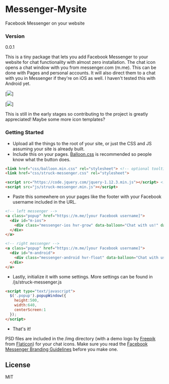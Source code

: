 # Messenger-Mysite
Facebook Messenger on your website

### Version
0.0.1

This is a tiny package that lets you add Facebook Messenger to your website for chat functionality with almost zero installation. The chat icon opens a chat window with you from messenger.com (m.me). This can be done with Pages and personal accounts. It will also direct them to a chat with you in Messenger if they're on iOS as well. I haven't tested this with Android yet.


[![](http://i.imgur.com/6wYl59g.png)]

[![](http://i.imgur.com/Gcw3B4P.png)]

This is still in the early stages so contributing to the project is greatly appreciated! Maybe some more icon templates?

### Getting Started

* Upload all the things to the root of your site, or just the CSS and JS assuming your site is already built.
* Include this on your pages. [Balloon.css] is recommended so people know what the button does.

```html
<link href="css/balloon.min.css" rel="stylesheet"> <!-- optional tooltips -->
<link href="css/struck-messenger.css" rel="stylesheet">
```
```html
<script src="https://code.jquery.com/jquery-1.12.3.min.js"></script> <!-- if needed -->
<script src="js/struck-messenger.min.js"></script>
```

* Paste this somewhere on your pages like the footer with your Facebook username included in the URL.

```html   
<!-- left messenger -->
<a class="popup" href="https://m.me/[your Facebook username]">
  <div id="m-ios">
    <div class="messenger-ios hvr-grow" data-balloon="Chat with us!" data-balloon-pos="right"></div>
  </div>
</a>

<!-- right messenger -->
<a class="popup" href="https://m.me/[your Facebook username]">
  <div id="m-android">
    <div class="messenger-android hvr-float" data-balloon="Chat with us!" data-balloon-pos="left"></div>
  </div>
</a>
```

* Lastly, initialize it with some settings. More settings can be found in /js/struck-messenger.js

```html
<script type="text/javascript"> 
  $('.popup').popupWindow({ 
    height:500, 
    width:640, 
    centerScreen:1
  }); 
</script>
```

* That's it!

PSD files are included in the /img directory (with a demo logo by [Freepik] from [Flaticon]) for your chat icons. Make sure you read the [Facebook Messenger Branding Guidelines] before you make one.

License
----

MIT


   [Getting Started]: <https://github.com/struck-io/messenger#getting-started>
   [Balloon.css]: <http://kazzkiq.github.io/balloon.css/>
   [Facebook Messenger Branding Guidelines]: <https://developers.facebook.com/docs/messenger/brand-guidelines>
   [Freepik]: <http://www.freepik.com/>
   [Flaticon]: <http://www.flaticon.com/>
